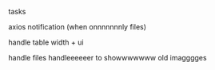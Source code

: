 tasks

axios notification (when onnnnnnnly files) 

handle table width + ui  

handle files handleeeeeer to showwwwwww old imagggges 

